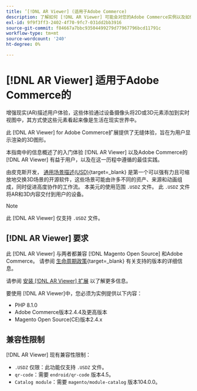 ```yaml
---
title: ’[!DNL AR Viewer] (适用于Adobe Commerce)
description: 了解如何 [!DNL AR Viewer] 可能会对您的Adobe Commerce实例以及如何成功载入和设置扩展有所帮助。
exl-id: 9f9f3ff3-2402-4f70-9fc7-031dd2bb3916
source-git-commit: f84667a7bbc93504499279d77967796bcd11791c
workflow-type: tm+mt
source-wordcount: '240'
ht-degree: 0%

---
```


# [!DNL AR Viewer] 适用于Adobe Commerce的

增强现实(AR)描述用户体验，这些体验通过设备摄像头将2D或3D元素添加到实时视图中，其方式使这些元素看起来像是生活在现实世界中。

此 [!DNL AR Viewer] for Adobe Commerce扩展提供了无缝体验，旨在为用户显示渲染的3D图形。

本指南中的信息概述了的入门体验 [!DNL AR Viewer] 以及Adobe Commerce的 [!DNL AR Viewer] 有益于用户，以及在这一历程中遵循的最佳实践。

由皮克斯开发， [通用场景描述(USD)](https://www.pixar.com/usd){target=_blank} 是第一个可以强有力且可缩放地交换3D场景的开源软件，这些场景可能由许多不同的资产、来源和动画组成，同时促进高度协作的工作流。 本美元的使用范围 `.USDZ` 文件。 此 `.USDZ` 文件将AR和3D内容交付到用户的设备。

>[!NOTE]
>
> 此 [!DNL AR Viewer] 仅支持 `.USDZ` 文件。

## [!DNL AR Viewer] 要求

此 [!DNL AR Viewer] 与两者都兼容 [!DNL Magento Open Source] 和Adobe Commerce。 请参阅 [生命周期政策](https://experienceleague.adobe.com/docs/commerce-operations/release/planning/lifecycle-policy.html){target=_blank} 有关支持的版本的详细信息。

请参阅 [安装 [!DNL AR Viewer] 扩展](../catalog/ar-viewer-setup.md) 以了解更多信息。

要使用 [!DNL AR Viewer]中，您必须为实例提供以下内容：

* PHP 8.1.0
* Adobe Commerce版本2.4.4及更高版本
* Magento Open Source(CE)版本2.4.x

## 兼容性限制

[!DNL AR Viewer] 现有兼容性限制：

* `.USDZ` 仅限：此功能仅支持 `.USDZ` 文件。
* `qr-code`：需要 `endroid/qr-code` 版本4.5。
* `Catalog module`：需要 `magento/module-catalog` 版本104.0.0。
